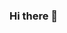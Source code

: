 ### Hi there 👋

<!--
**sazio/sazio** is a ✨ _special_ ✨ repository because its `README.md` (this file) appears on your GitHub profile.

Here are some ideas to get you started:

- 🔭 I’m currently working on RealTime ML, SciML, NLP, Computational Neuroscience
- 🌱 I’m currently learning Geometric Deep Learning
- 👯 I’m looking to collaborate on principled Deep Learning techniques
- 🤔 I’m looking for help with SciML for Ocean models 
- 💬 Ask me about MLJC
- 📫 How to reach me: simone.azeglio@edu.unito.it
- 😄 Pronouns: he/him
-->

